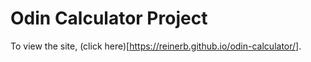 # Odin Calculator Project

To view the site, (click here)[https://reinerb.github.io/odin-calculator/].
